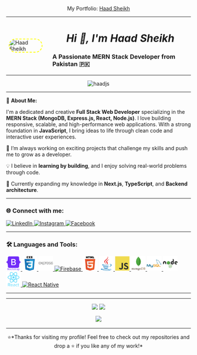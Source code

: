 <p align=center>My Portfolio: <a href='https://haad-portfolio-haad-sheikhs-projects.vercel.app/' target="_blank">Haad Sheikh</a></p>

<table align= center>
  <tr>
    <td>
      <img 
        src="https://i.postimg.cc/pTP44hj6/Chat-GPT-Image-Jun-11-2025-05-21-47-PM.png" 
        alt="Haad Sheikh" 
        width="250" 
        style="border-radius: 20px; border: 2px dashed yellow;" 
      />
    </td>
    <td style="padding-left: 20px;">
      <h1 align=center><strong><em><i>Hi 👋, I'm Haad Sheikh</i></em></strong></h1>
      <h3><strong>A Passionate MERN Stack Developer from Pakistan 🇵🇰</strong></h3>
    </td>
  </tr>
</table>


<p align="center">
  <img src="https://komarev.com/ghpvc/?username=haadjs&label=Profile%20views&color=0e75b6&style=flat" alt="haadjs" />
</p>

---

🚀 **About Me:**

I'm a dedicated and creative **Full Stack Web Developer** specializing in the **MERN Stack (MongoDB, Express.js, React, Node.js)**. I love building responsive, scalable, and high-performance web applications. With a strong foundation in **JavaScript**, I bring ideas to life through clean code and interactive user experiences.

🔭 I’m always working on exciting projects that challenge my skills and push me to grow as a developer.

💡 I believe in **learning by building**, and I enjoy solving real-world problems through code.

🌱 Currently expanding my knowledge in **Next.js**, **TypeScript**, and **Backend architecture**.

---

### 🌐 Connect with me:

<p>
  <a href="https://www.linkedin.com/in/sheikhhaad/" target="blank">
    <img src="https://raw.githubusercontent.com/rahuldkjain/github-profile-readme-generator/master/src/images/icons/Social/linked-in-alt.svg" alt="LinkedIn" height="30" width="40" />
  </a>
  <a href="https://instagram.com/sheikhhaad_" target="blank">
    <img src="https://raw.githubusercontent.com/rahuldkjain/github-profile-readme-generator/master/src/images/icons/Social/instagram.svg" alt="Instagram" height="30" width="40" />
  </a>
  <a href="https://www.facebook.com/profile.php?id=61555704857977" target="blank">
    <img src="https://raw.githubusercontent.com/rahuldkjain/github-profile-readme-generator/master/src/images/icons/Social/facebook.svg" alt="Facebook" height="30" width="40" />
  </a>
</p>

---

### 🛠️ Languages and Tools:

<p align="left">
  <a href="https://getbootstrap.com" target="_blank" rel="noreferrer"> <img src="https://raw.githubusercontent.com/devicons/devicon/master/icons/bootstrap/bootstrap-plain-wordmark.svg" alt="Bootstrap" width="40" height="40"/> </a>
  <a href="https://www.w3schools.com/css/" target="_blank" rel="noreferrer"> <img src="https://raw.githubusercontent.com/devicons/devicon/master/icons/css3/css3-original-wordmark.svg" alt="CSS3" width="40" height="40"/> </a>
  <a href="https://expressjs.com" target="_blank" rel="noreferrer"> <img src="https://raw.githubusercontent.com/devicons/devicon/master/icons/express/express-original-wordmark.svg" alt="Express.js" width="40" height="40"/> </a>
  <a href="https://firebase.google.com/" target="_blank" rel="noreferrer"> <img src="https://www.vectorlogo.zone/logos/firebase/firebase-icon.svg" alt="Firebase" width="40" height="40"/> </a>
  <a href="https://www.w3.org/html/" target="_blank" rel="noreferrer"> <img src="https://raw.githubusercontent.com/devicons/devicon/master/icons/html5/html5-original-wordmark.svg" alt="HTML5" width="40" height="40"/> </a>
  <a href="https://www.java.com" target="_blank" rel="noreferrer"> <img src="https://raw.githubusercontent.com/devicons/devicon/master/icons/java/java-original.svg" alt="Java" width="40" height="40"/> </a>
  <a href="https://developer.mozilla.org/en-US/docs/Web/JavaScript" target="_blank" rel="noreferrer"> <img src="https://raw.githubusercontent.com/devicons/devicon/master/icons/javascript/javascript-original.svg" alt="JavaScript" width="40" height="40"/> </a>
  <a href="https://www.mongodb.com/" target="_blank" rel="noreferrer"> <img src="https://raw.githubusercontent.com/devicons/devicon/master/icons/mongodb/mongodb-original-wordmark.svg" alt="MongoDB" width="40" height="40"/> </a>
  <a href="https://www.mysql.com/" target="_blank" rel="noreferrer"> <img src="https://raw.githubusercontent.com/devicons/devicon/master/icons/mysql/mysql-original-wordmark.svg" alt="MySQL" width="40" height="40"/> </a>
  <a href="https://nodejs.org" target="_blank" rel="noreferrer"> <img src="https://raw.githubusercontent.com/devicons/devicon/master/icons/nodejs/nodejs-original-wordmark.svg" alt="Node.js" width="40" height="40"/> </a>
  <a href="https://reactjs.org/" target="_blank" rel="noreferrer"> <img src="https://raw.githubusercontent.com/devicons/devicon/master/icons/react/react-original-wordmark.svg" alt="React" width="40" height="40"/> </a>
  <a href="https://reactnative.dev/" target="_blank" rel="noreferrer"> <img src="https://reactnative.dev/img/header_logo.svg" alt="React Native" width="40" height="40"/> </a>
</p>

---
---

<p align="center">
  <img src="https://github-readme-stats.vercel.app/api?username=sheikhhaad&show_icons=true&theme=radical" width="48%"/>
  <img src="https://github-readme-streak-stats.herokuapp.com/?user=sheikhhaad&theme=radical" width="48%"/>
</p>

<p align="center">
  <img src="https://github-readme-activity-graph.vercel.app/graph?username=sheikhhaad&theme=react-dark" />
</p>


---
 <p align=center>⭐*Thanks for visiting my profile! Feel free to check out my repositories and drop a ⭐ if you like any of my work!*</p>

